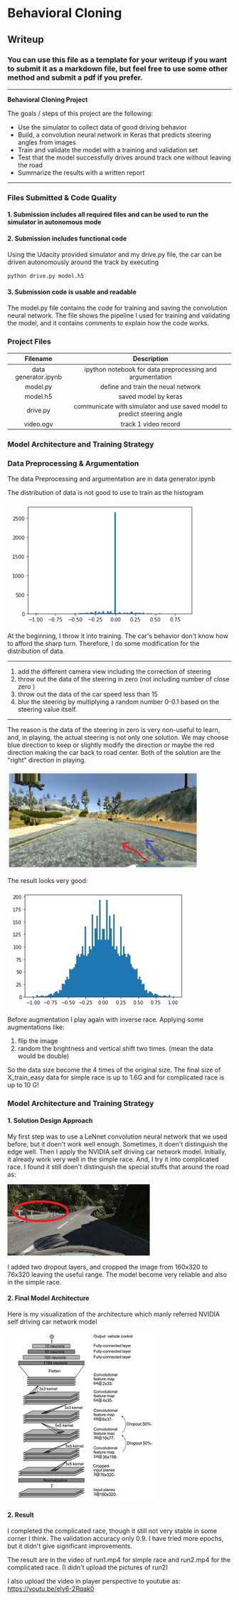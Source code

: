 # **Behavioral Cloning** 

## Writeup 
### You can use this file as a template for your writeup if you want to submit it as a markdown file, but feel free to use some other method and submit a pdf if you prefer.

---

**Behavioral Cloning Project**

The goals / steps of this project are the following:
* Use the simulator to collect data of good driving behavior
* Build, a convolution neural network in Keras that predicts steering angles from images
* Train and validate the model with a training and validation set
* Test that the model successfully drives around track one without leaving the road
* Summarize the results with a written report


[//]: # (Image References)

[image1]: ./examples/NVIDIA.jpg "Model Visualization"
[image2]: ./examples/data_dis.jpg "distribution of data(initial)"
[image3]: ./examples/mod_data_dis.jpg "Recovery Image"
[image4]: ./examples/direction.jpg "Recovery Image"
[image5]: ./examples/special.jpg "Recovery Image"
[image6]: ./examples/placeholder_small.png "Normal Image"
[image7]: ./examples/placeholder_small.png "Flipped Image"


---
### Files Submitted & Code Quality

#### 1. Submission includes all required files and can be used to run the simulator in autonomous mode

#### 2. Submission includes functional code
Using the Udacity provided simulator and my drive.py file, the car can be driven autonomously around the track by executing 
```sh
python drive.py model.h5
```
#### 3. Submission code is usable and readable

The model.py file contains the code for training and saving the convolution neural network. The file shows the pipeline I used for training and validating the model, and it contains comments to explain how the code works.


### Project Files
|  Filename   |   Description  | 
|:-------------:|:-------------:|
| data generator.ipynb |  ipython notebook for data preprocessing and argumentation |
| model.py | define and train the neual network |
| model.h5 | saved model by keras |
| drive.py | communicate with simulator and use saved model to predict steering angle  |
| video.ogv | track 1 video record |



### Model Architecture and Training Strategy

### Data Preprocessing & Argumentation

The data Preprocessing and argumentation are in data generator.ipynb

The distribution of data is not good to use to train as the histogram

![alt text][image2]

At the beginning, I throw it into training. The car's behavior don't know how to afford the sharp turn. 
Therefore, I do some modification for the distribution of data.
***
1. add the different camera view including the correction of steering
2. throw out the data of the steering in zero (not including number of close zero )
3. throw out the data of the car speed less than 15
4. blur the steering by multiplying a random number 0-0.1 based on the steering value itself.
***
   
The reason is the data of the steering in zero is very non-useful to learn, and, in playing, the actual steering is not only one solution.
We may choose blue direction to keep or slightly modify the direction or maybe the red direction making the car back to road center.
Both of the solution are the "right" direction in playing. 

![alt text][image4]

The result looks very good:

![alt text][image3]

Before augmentation I play again with inverse race.
Applying some augmentations like:
1. flip the image
2. random the brightness and vertical shift two times. (mean the data would be double)
 
So the data size become the 4 times of the original size.
The final size of X_train_easy data for simple race is up to  1.6G and for complicated race is up to 10 G! 

### Model Architecture and Training Strategy

#### 1. Solution Design Approach

My first step was to use a LeNnet convolution neural network that we used before, but it doen't work well enough.
Sometimes, it doen't distinguish the edge well. 
Then I apply the NVIDIA self driving car network model. Initially, it already work very well in the simple race.
And, I try it into complicated race. I found it still doen't distinguish the special stuffs that around the road as:

 ![alt text][image5]

I added two dropout layers, and cropped the image from 160x320 to 76x320 leaving the useful range. The model become very reliable and also in the simple race. 
#### 2. Final Model Architecture

Here is my visualization of the architecture which manly referred NVIDIA self driving car network model

![alt text][image1]

#### 2. Result

I completed the complicated race, though it still not very stable in some corner I think.
The validation accuracy only 0.9. I have tried more epochs, but it didn't give significant improvements.

The result are in the video of run1.mp4 for simple race and run2.mp4 for the complicated race.
(I didn't upload the pictures of run2)

I also upload the video in player perspective to youtube as: 
https://youtu.be/ely6-2Rqak0
